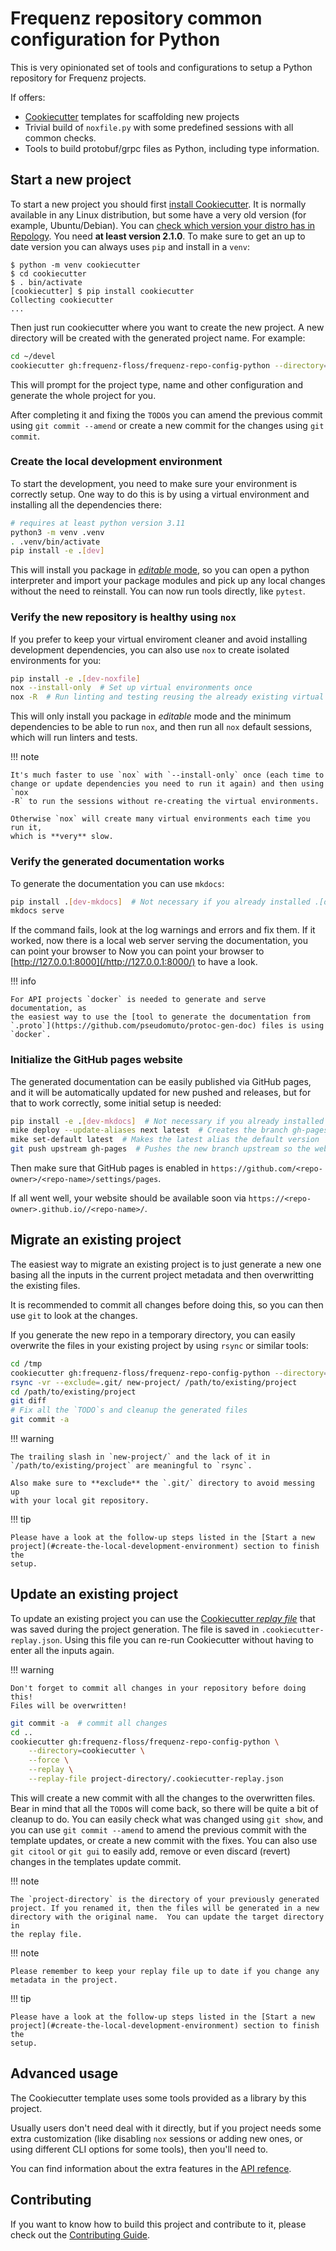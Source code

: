 # Frequenz repository common configuration for Python

This is very opinionated set of tools and configurations to setup a Python
repository for Frequenz projects.

If offers:

* [Cookiecutter] templates for scaffolding new projects
* Trivial build of `noxfile.py` with some predefined sessions with all common
  checks.
* Tools to build protobuf/grpc files as Python, including type information.


[Cookiecutter]: https://cookiecutter.readthedocs.io/en/stable

## Start a new project

To start a new project you should first [install
Cookiecutter](https://cookiecutter.readthedocs.io/en/stable/installation.html).
It is normally available in any Linux distribution, but some have a very old
version (for example, Ubuntu/Debian).  You can [check which version your distro
has in Repology](https://repology.org/project/cookiecutter/versions). You need
**at least version 2.1.0**.  To make sure to get an up to date version you can
always uses `pip` and install in a `venv`:

```console
$ python -m venv cookiecutter
$ cd cookiecutter
$ . bin/activate
[cookiecutter] $ pip install cookiecutter
Collecting cookiecutter
...
```

Then just run cookiecutter where you want to create the new project. A new
directory will be created with the generated project name. For example:

```sh
cd ~/devel
cookiecutter gh:frequenz-floss/frequenz-repo-config-python --directory=cookiecutter
```

This will prompt for the project type, name and other configuration and
generate the whole project for you.

After completing it and fixing the `TODO`s you can amend the previous commit
using `git commit --amend` or create a new commit for the changes using `git
commit`.

### Create the local development environment

To start the development, you need to make sure your environment is correctly
setup. One way to do this is by using a virtual environment and installing all
the dependencies there:

```sh
# requires at least python version 3.11
python3 -m venv .venv
. .venv/bin/activate
pip install -e .[dev]
```

This will install you package in [*editable*
mode](https://setuptools.pypa.io/en/latest/userguide/development_mode.html), so
you can open a python interpreter and import your package modules and pick up
any local changes without the need to reinstall.  You can now run tools
directly, like `pytest`.

### Verify the new repository is healthy using `nox`

If you prefer to keep your virtual enviroment cleaner and avoid installing development dependencies, you can also use `nox` to create isolated environments for you:

```sh
pip install -e .[dev-noxfile]
nox --install-only  # Set up virtual environments once
nox -R  # Run linting and testing reusing the already existing virtual environments
```

This will only install you package in *editable* mode and the minimum
dependencies to be able to run `nox`, and then run all `nox` default sessions,
which will run linters and tests.

!!! note

    It's much faster to use `nox` with `--install-only` once (each time to
    change or update dependencies you need to run it again) and then using `nox
    -R` to run the sessions without re-creating the virtual environments.

    Otherwise `nox` will create many virtual environments each time you run it,
    which is **very** slow.

### Verify the generated documentation works

To generate the documentation you can use `mkdocs`:

```sh
pip install .[dev-mkdocs]  # Not necessary if you already installed .[dev]
mkdocs serve
```

If the command fails, look at the log warnings and errors and fix them.  If it
worked, now there is a local web server serving the documentation, you can
point your browser to Now you can point your browser to
[http://127.0.0.1:8000](/http://127.0.0.1:8000/) to have a look.

!!! info

    For API projects `docker` is needed to generate and serve documentation, as
    the easiest way to use the [tool to generate the documentation from
    `.proto`](https://github.com/pseudomuto/protoc-gen-doc) files is using
    `docker`.

### Initialize the GitHub pages website

The generated documentation can be easily published via GitHub pages, and it
will be automatically updated for new pushed and releases, but for that to work
correctly, some initial setup is needed:

```sh
pip install -e .[dev-mkdocs]  # Not necessary if you already installed .[dev]
mike deploy --update-aliases next latest  # Creates the branch gh-pages locally
mike set-default latest  # Makes the latest alias the default version
git push upstream gh-pages  # Pushes the new branch upstream so the website is published
```

Then make sure that GitHub pages is enabled in
`https://github.com/<repo-owner>/<repo-name>/settings/pages`.

If all went well, your website should be available soon via
`https://<repo-owner>.github.io//<repo-name>/`.

## Migrate an existing project

The easiest way to migrate an existing project is to just generate a new one
basing all the inputs in the current project metadata and then overwritting the
existing files.

It is recommended to commit all changes before doing this, so you can then use
`git` to look at the changes.

If you generate the new repo in a temporary directory, you can easily overwrite
the files in your existing project by using `rsync` or similar tools:

```sh
cd /tmp
cookiecutter gh:frequenz-floss/frequenz-repo-config-python --directory=cookiecutter
rsync -vr --exclude=.git/ new-project/ /path/to/existing/project
cd /path/to/existing/project
git diff
# Fix all the `TODO`s and cleanup the generated files
git commit -a
```

!!! warning

    The trailing slash in `new-project/` and the lack of it in
    `/path/to/existing/project` are meaningful to `rsync`.

    Also make sure to **exclude** the `.git/` directory to avoid messing up
    with your local git repository.

!!! tip

    Please have a look at the follow-up steps listed in the [Start a new
    project](#create-the-local-development-environment) section to finish the
    setup.

## Update an existing project

To update an existing project you can use the [Cookiecutter *replay
file*](https://cookiecutter.readthedocs.io/en/stable/advanced/replay.html) that
was saved during the project generation.  The file is saved in
`.cookiecutter-replay.json`.  Using this file you can re-run Cookiecutter
without having to enter all the inputs again.

!!! warning

    Don't forget to commit all changes in your repository before doing this!
    Files will be overwritten!

```sh
git commit -a  # commit all changes
cd ..
cookiecutter gh:frequenz-floss/frequenz-repo-config-python \
    --directory=cookiecutter \
    --force \
    --replay \
    --replay-file project-directory/.cookiecutter-replay.json
```

This will create a new commit with all the changes to the overwritten files.
Bear in mind that all the `TODO`s will come back, so there will be quite a bit
of cleanup to do.  You can easily check what was changed using `git show`, and
you can use `git commit --amend` to amend the previous commit with the template
updates, or create a new commit with the fixes.  You can also use `git citool`
or `git gui` to easily add, remove or even discard (revert) changes in the
templates update commit.

!!! note

    The `project-directory` is the directory of your previously generated
    project. If you renamed it, then the files will be generated in a new
    directory with the original name.  You can update the target directory in
    the replay file.

!!! note

    Please remember to keep your replay file up to date if you change any
    metadata in the project.

!!! tip

    Please have a look at the follow-up steps listed in the [Start a new
    project](#create-the-local-development-environment) section to finish the
    setup.

## Advanced usage

The Cookiecutter template uses some tools provided as a library by this
project.

Usually users don't need deal with it directly, but if you project needs some
extra customization (like disabling `nox` sessions or adding new ones, or using
different CLI options for some tools), then you'll need to.

You can find information about the extra features in the [API
refence](reference/frequenz/repo/config/).

## Contributing

If you want to know how to build this project and contribute to it, please
check out the [Contributing Guide](CONTRIBUTING.md).
